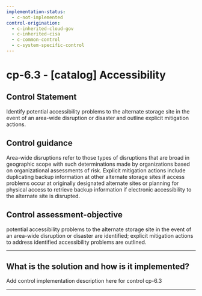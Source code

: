 ```yaml
---
implementation-status:
  - c-not-implemented
control-origination:
  - c-inherited-cloud-gov
  - c-inherited-cisa
  - c-common-control
  - c-system-specific-control
---
```


# cp-6.3 - \[catalog\] Accessibility

## Control Statement

Identify potential accessibility problems to the alternate storage site in the event of an area-wide disruption or disaster and outline explicit mitigation actions.

## Control guidance

Area-wide disruptions refer to those types of disruptions that are broad in geographic scope with such determinations made by organizations based on organizational assessments of risk. Explicit mitigation actions include duplicating backup information at other alternate storage sites if access problems occur at originally designated alternate sites or planning for physical access to retrieve backup information if electronic accessibility to the alternate site is disrupted.

## Control assessment-objective

potential accessibility problems to the alternate storage site in the event of an area-wide disruption or disaster are identified;
explicit mitigation actions to address identified accessibility problems are outlined.

______________________________________________________________________

## What is the solution and how is it implemented?

Add control implementation description here for control cp-6.3

______________________________________________________________________
